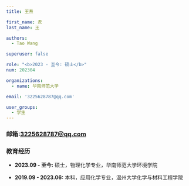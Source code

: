 ```yaml
---
title: 王焘

first_name: 焘
last_name: 王

authors:
  - Tao Wang

superuser: false

role: "<b>2023 - 至今: 硕士</b>"
num: 202304

organizations:
  - name: 华南师范大学

email: '3225628787@qq.com'

user_groups:
  - 学生
---
```

### 邮箱:<3225628787@qq.com>

### 教育经历

- **2023.09 - 至今:** 硕士，物理化学专业，华南师范大学环境学院

- **2019.09 - 2023.06:** 本科，应用化学专业，温州大学化学与材料工程学院
